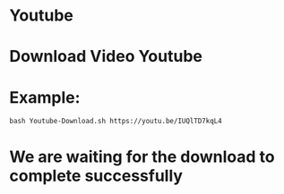 # Youtube

# Download Video Youtube

# Example:

```
bash Youtube-Download.sh https://youtu.be/IUQlTD7kqL4
```

# We are waiting for the download to complete successfully
